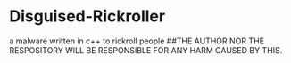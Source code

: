 # Disguised-Rickroller
a malware written in c++ to rickroll people
##THE AUTHOR NOR THE RESPOSITORY WILL BE RESPONSIBLE FOR ANY HARM CAUSED BY THIS.
